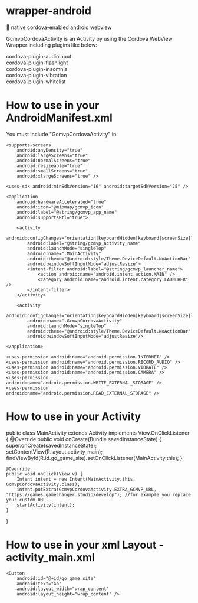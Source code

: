 # wrapper-android
:iphone: native cordova-enabled android webview

GcmvpCordovaActivity is an Activity by using the Cordova WebView Wrapper including plugins like below:

cordova-plugin-audioinput<br>
cordova-plugin-flashlight<br>
cordova-plugin-insomnia<br>
cordova-plugin-vibration<br>
cordova-plugin-whitelist<br>

# How to use in your AndroidManifest.xml

You must include "GcmvpCordovaActivity" in <application>

<?xml version='1.0' encoding='utf-8'?>

<manifest 
    android:hardwareAccelerated="true" 
    android:versionCode="10000" 
    android:versionName="1.0.0" 
    package="com.it.gcmvp" 
    xmlns:android="http://schemas.android.com/apk/res/android">

    <supports-screens 
        android:anyDensity="true" 
        android:largeScreens="true" 
        android:normalScreens="true" 
        android:resizeable="true" 
        android:smallScreens="true" 
        android:xlargeScreens="true" />

    <uses-sdk android:minSdkVersion="16" android:targetSdkVersion="25" />

    <application 
        android:hardwareAccelerated="true" 
        android:icon="@mipmap/gcmvp_icon" 
        android:label="@string/gcmvp_app_name" 
        android:supportsRtl="true">

        <activity 
            android:configChanges="orientation|keyboardHidden|keyboard|screenSize|locale" 
            android:label="@string/gcmvp_activity_name" 
            android:launchMode="singleTop" 
            android:name=".MainActivity" 
            android:theme="@android:style/Theme.DeviceDefault.NoActionBar" 
            android:windowSoftInputMode="adjustResize">
            <intent-filter android:label="@string/gcmvp_launcher_name">
                <action android:name="android.intent.action.MAIN" />
                <category android:name="android.intent.category.LAUNCHER" />
            </intent-filter>
        </activity>
        
        <activity 
            android:configChanges="orientation|keyboardHidden|keyboard|screenSize|locale" 
            android:name=".GcmvpCordovaActivity" 
            android:launchMode="singleTop" 
            android:theme="@android:style/Theme.DeviceDefault.NoActionBar" 
            android:windowSoftInputMode="adjustResize"/>
        
    </application>
    
    <uses-permission android:name="android.permission.INTERNET" />
    <uses-permission android:name="android.permission.RECORD_AUDIO" />
    <uses-permission android:name="android.permission.VIBRATE" />
    <uses-permission android:name="android.permission.CAMERA" />
    <uses-permission android:name="android.permission.WRITE_EXTERNAL_STORAGE" />
    <uses-permission android:name="android.permission.READ_EXTERNAL_STORAGE" />
    
</manifest>

# How to use in your Activity

public class MainActivity extends Activity implements View.OnClickListener {
    @Override
    public void onCreate(Bundle savedInstanceState) {
        super.onCreate(savedInstanceState);
        setContentView(R.layout.activity_main);
        findViewById(R.id.go_game_site).setOnClickListener(MainActivity.this);
    }

    @Override
    public void onClick(View v) {
        Intent intent = new Intent(MainActivity.this, GcmvpCordovaActivity.class);
        intent.putExtra(GcmvpCordovaActivity.EXTRA_GCMVP_URL, "https://games.gamechanger.studio/develop"); //for example you replace your custom URL.
        startActivity(intent);
    }
}

# How to use in your xml Layout - activity_main.xml

<?xml version="1.0" encoding="utf-8"?>
<LinearLayout xmlns:android="http://schemas.android.com/apk/res/android"
    android:orientation="vertical"
    android:gravity="center"
    android:layout_width="match_parent"
    android:layout_height="match_parent">

    <Button
        android:id="@+id/go_game_site"
        android:text="Go"
        android:layout_width="wrap_content"
        android:layout_height="wrap_content" />
    
</LinearLayout>